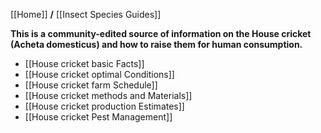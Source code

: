 [[Home]] **/** [[Insect Species Guides]]


**This is a community-edited source of information on the House cricket (Acheta domesticus) and how to raise them for human consumption.**

* [[House cricket basic Facts]]
* [[House cricket optimal Conditions]]
* [[House cricket farm Schedule]] 
* [[House cricket methods and Materials]]
* [[House cricket production Estimates]]
* [[House cricket Pest Management]]